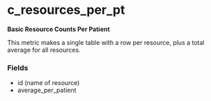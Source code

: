 # c_resources_per_pt

**Basic Resource Counts Per Patient**

This metric makes a single table with a row per resource,
plus a total average for all resources.

### Fields

- id (name of resource)
- average_per_patient
